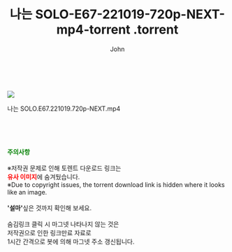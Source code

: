 ﻿---
layout: post
title:  "                   나는 SOLO-E67-221019-720p-NEXT-mp4-torrent                .torrent"
author: John
categories: [ TV ]
tags: [  ]
image: https://torrentrj58.com/uploadfile/full/8b87482febb39259313604e660dbe313406a51ac.jpg 
description: "                   나는 SOLO-E67-221019-720p-NEXT-mp4-torrent                 torrent 정보 공유"
toc: true
toc_sticky: true
---

<br>
<p><img src="https://torrentrj58.com/uploadfile/full/8b87482febb39259313604e660dbe313406a51ac.jpg"/></p>
 나는 SOLO.E67.221019.720p-NEXT.mp4    
    
<br><br><br>
<p data-ke-size="size16"><b><span style="color: green;">주의사항</span></b><br /><br />※저작권 문제로 인해 토렌트 다운로드 링크는<br /><b><span style="color: red;">유사 이미지</span></b>에 숨겨뒀습니다.<br />※Due to copyright issues, the torrent download link is hidden where it looks like an image.<br /><br /><b>'설마'</b>싶은 것까지 확인해 보세요.<br /><br />숨김링크 클릭 시 마그넷 나타나지 않는 것은<br />저작권으로 인한 링크만료 자료로<br />1시간 간격으로 봇에 의해 마그넷 주소 갱신됩니다.</p>
